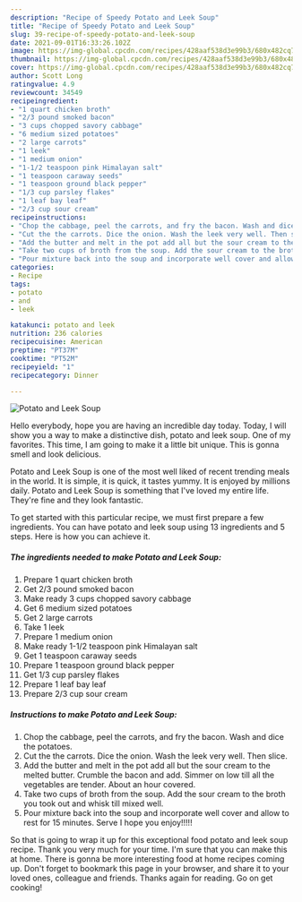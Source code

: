 ```yaml
---
description: "Recipe of Speedy Potato and Leek Soup"
title: "Recipe of Speedy Potato and Leek Soup"
slug: 39-recipe-of-speedy-potato-and-leek-soup
date: 2021-09-01T16:33:26.102Z
image: https://img-global.cpcdn.com/recipes/428aaf538d3e99b3/680x482cq70/potato-and-leek-soup-recipe-main-photo.jpg
thumbnail: https://img-global.cpcdn.com/recipes/428aaf538d3e99b3/680x482cq70/potato-and-leek-soup-recipe-main-photo.jpg
cover: https://img-global.cpcdn.com/recipes/428aaf538d3e99b3/680x482cq70/potato-and-leek-soup-recipe-main-photo.jpg
author: Scott Long
ratingvalue: 4.9
reviewcount: 34549
recipeingredient:
- "1 quart chicken broth"
- "2/3 pound smoked bacon"
- "3 cups chopped savory cabbage"
- "6 medium sized potatoes"
- "2 large carrots"
- "1 leek"
- "1 medium onion"
- "1-1/2 teaspoon pink Himalayan salt"
- "1 teaspoon caraway seeds"
- "1 teaspoon ground black pepper"
- "1/3 cup parsley flakes"
- "1 leaf bay leaf"
- "2/3 cup sour cream"
recipeinstructions:
- "Chop the cabbage, peel the carrots, and fry the bacon. Wash and dice the potatoes."
- "Cut the the carrots. Dice the onion. Wash the leek very well. Then slice."
- "Add the butter and melt in the pot add all but the sour cream to the melted butter. Crumble the bacon and add. Simmer on low till all the vegetables are tender. About an hour covered."
- "Take two cups of broth from the soup. Add the sour cream to the broth you took out and whisk till mixed well."
- "Pour mixture back into the soup and incorporate well cover and allow to rest for 15 minutes. Serve I hope you enjoy!!!!!"
categories:
- Recipe
tags:
- potato
- and
- leek

katakunci: potato and leek 
nutrition: 236 calories
recipecuisine: American
preptime: "PT37M"
cooktime: "PT52M"
recipeyield: "1"
recipecategory: Dinner

---
```



![Potato and Leek Soup](https://img-global.cpcdn.com/recipes/428aaf538d3e99b3/680x482cq70/potato-and-leek-soup-recipe-main-photo.jpg)

Hello everybody, hope you are having an incredible day today. Today, I will show you a way to make a distinctive dish, potato and leek soup. One of my favorites. This time, I am going to make it a little bit unique. This is gonna smell and look delicious.



Potato and Leek Soup is one of the most well liked of recent trending meals in the world. It is simple, it is quick, it tastes yummy. It is enjoyed by millions daily. Potato and Leek Soup is something that I've loved my entire life. They're fine and they look fantastic.


To get started with this particular recipe, we must first prepare a few ingredients. You can have potato and leek soup using 13 ingredients and 5 steps. Here is how you can achieve it.

<!--inarticleads1-->

##### The ingredients needed to make Potato and Leek Soup:

1. Prepare 1 quart chicken broth
1. Get 2/3 pound smoked bacon
1. Make ready 3 cups chopped savory cabbage
1. Get 6 medium sized potatoes
1. Get 2 large carrots
1. Take 1 leek
1. Prepare 1 medium onion
1. Make ready 1-1/2 teaspoon pink Himalayan salt
1. Get 1 teaspoon caraway seeds
1. Prepare 1 teaspoon ground black pepper
1. Get 1/3 cup parsley flakes
1. Prepare 1 leaf bay leaf
1. Prepare 2/3 cup sour cream




<!--inarticleads2-->

##### Instructions to make Potato and Leek Soup:

1. Chop the cabbage, peel the carrots, and fry the bacon. Wash and dice the potatoes.
1. Cut the the carrots. Dice the onion. Wash the leek very well. Then slice.
1. Add the butter and melt in the pot add all but the sour cream to the melted butter. Crumble the bacon and add. Simmer on low till all the vegetables are tender. About an hour covered.
1. Take two cups of broth from the soup. Add the sour cream to the broth you took out and whisk till mixed well.
1. Pour mixture back into the soup and incorporate well cover and allow to rest for 15 minutes. Serve I hope you enjoy!!!!!




So that is going to wrap it up for this exceptional food potato and leek soup recipe. Thank you very much for your time. I'm sure that you can make this at home. There is gonna be more interesting food at home recipes coming up. Don't forget to bookmark this page in your browser, and share it to your loved ones, colleague and friends. Thanks again for reading. Go on get cooking!
